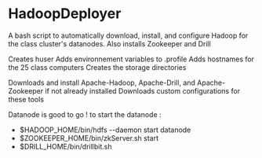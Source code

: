 # HadoopDeployer
A bash script to automatically download, install, and configure Hadoop for the class cluster's datanodes. Also installs Zookeeper and Drill

Creates huser
Adds environnement variables to .profile
Adds hostnames for the 25 class computers
Creates the storage directories

Downloads and install Apache-Hadoop, Apache-Drill, and Apache-Zookeeper if not already installed
Downloads custom configurations for these tools

Datanode is good to go !
to start the datanode :
- $HADOOP_HOME/bin/hdfs --daemon start datanode
- $ZOOKEEPER_HOME/bin/zkServer.sh start
- $DRILL_HOME/bin/drillbit.sh
